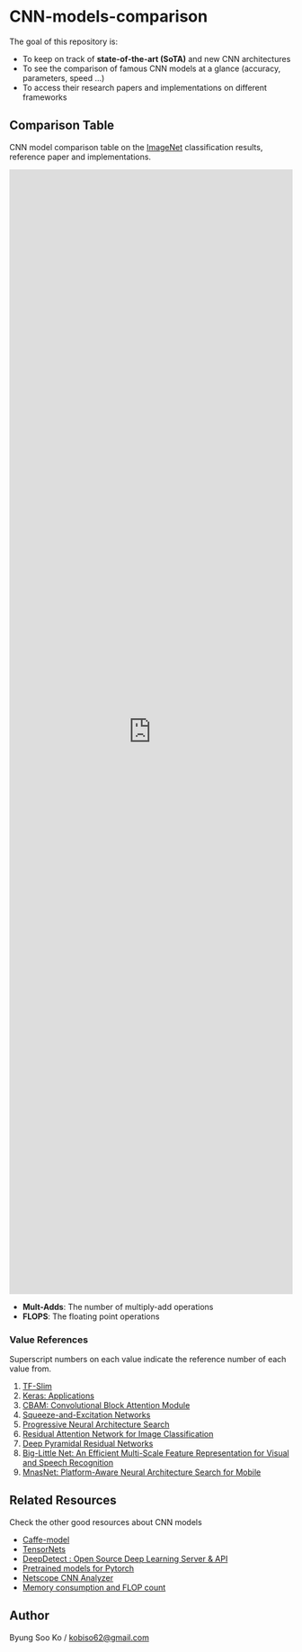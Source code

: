 # CNN-models-comparison
The goal of this repository is:
- To keep on track of **state-of-the-art (SoTA)** and new CNN architectures
- To see the comparison of famous CNN models at a glance (accuracy, parameters, speed ...)
- To access their research papers and implementations on different frameworks

## Comparison Table
CNN model comparison table on the [ImageNet](http://www.image-net.org/) classification results, reference paper and implementations.

<iframe height="2000px" width="100%" style="border:none;" src="https://view-awesome-table.com/-LPQq6tbWJsI-7JR2EFC/view"></iframe>

- **Mult-Adds**: The number of multiply-add operations
- **FLOPS**: The floating point operations

### Value References
Superscript numbers on each value indicate the reference number of each value from.
1. [TF-Slim](https://github.com/tensorflow/models/tree/master/research/slim)
2. [Keras: Applications](https://keras.io/applications/)
3. [CBAM: Convolutional Block Attention Module](https://arxiv.org/abs/1807.06521.pdf)
4. [Squeeze-and-Excitation Networks](https://arxiv.org/abs/1709.01507.pdf)
5. [Progressive Neural Architecture Search](https://arxiv.org/abs/1712.00559.pdf)
6. [Residual Attention Network for Image Classification](https://arxiv.org/abs/1704.06904.pdf)
7. [Deep Pyramidal Residual Networks](https://arxiv.org/abs/1610.02915.pdf)
8. [Big-Little Net: An Efficient Multi-Scale Feature Representation for Visual and Speech Recognition](https://arxiv.org/abs/1807.03848)
9. [MnasNet: Platform-Aware Neural Architecture Search for Mobile](https://arxiv.org/abs/1807.11626)

## Related Resources
Check the other good resources about CNN models
- [Caffe-model](https://github.com/soeaver/caffe-model)
- [TensorNets](https://github.com/taehoonlee/tensornets)
- [DeepDetect : Open Source Deep Learning Server & API](https://github.com/jolibrain/deepdetect#deepdetect--open-source-deep-learning-server--api)
- [Pretrained models for Pytorch](https://github.com/Cadene/pretrained-models.pytorch)
- [Netscope CNN Analyzer](https://dgschwend.github.io/netscope/quickstart.html)
- [Memory consumption and FLOP count](https://github.com/albanie/convnet-burden)

## Author
Byung Soo Ko / kobiso62@gmail.com
